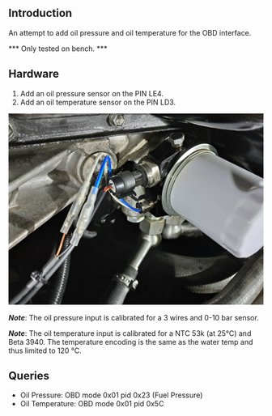 ## Introduction

An attempt to add oil pressure and oil temperature for the OBD interface.

*** Only tested on bench. ***

## Hardware

 1. Add an oil pressure sensor on the PIN LE4.
 2. Add an oil temperature sensor on the PIN LD3.

![alt text](../../../documentation/Usage/obdoil/oncar.jpg "Mounted on the car")

***Note***: The oil pressure input is calibrated for a 3 wires and 0-10 bar
sensor.

***Note***: The oil temperature input is calibrated for a NTC 53k (at 25°C) and Beta 3940.
The temperature encoding is the same as the water temp and thus limited to 120 °C.

## Queries

 - Oil Pressure: OBD mode 0x01 pid 0x23 (Fuel Pressure)
 - Oil Temperature: OBD mode 0x01 pid 0x5C
